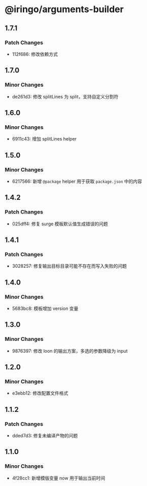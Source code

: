 # @iringo/arguments-builder

## 1.7.1

### Patch Changes

- 112f686: 修改依赖方式

## 1.7.0

### Minor Changes

- de261d3: 修改 splitLines 为 split，支持自定义分割符

## 1.6.0

### Minor Changes

- 6911c43: 增加 splitLines helper

## 1.5.0

### Minor Changes

- 6217566: 新增 `@package` helper 用于获取 `package.json` 中的内容

## 1.4.2

### Patch Changes

- 025dff4: 修复 surge 模板默认值生成错误的问题

## 1.4.1

### Patch Changes

- 3028257: 修复输出目标目录可能不存在而写入失败的问题

## 1.4.0

### Minor Changes

- 5683bc8: 模板增加 version 变量

## 1.3.0

### Minor Changes

- 9876397: 修改 loon 的输出方案，多选的参数降级为 input

## 1.2.0

### Minor Changes

- e3ebb12: 修改配置文件格式

## 1.1.2

### Patch Changes

- dded7d3: 修复未编译产物的问题

## 1.1.0

### Minor Changes

- 4f28cc1: 新增模版变量 now 用于输出当前时间
